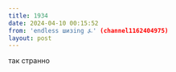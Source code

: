 ```yaml
---
title: 1934
date: 2024-04-10 00:15:52
from: 'endless шизing ⍼' (channel1162404975)
layout: post
---
```


так странно
